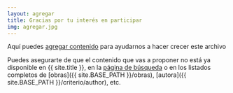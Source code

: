 ```yaml
---
layout: agregar
title: Gracias por tu interés en participar
img: agregar.jpg
---
```


Aquí puedes [agregar contenido](https://form.jotform.com/211904785426056) para ayudarnos a hacer crecer este archivo

Puedes asegurarte de que el contenido que vas a proponer no está ya disponible en {{ site.title }}, en la [página de búsqueda]({{site.BASE_PATH}}/search.html) o en los listados completos de [obras]({{ site.BASE_PATH }}/obras), [autora]({{ site.BASE_PATH }}/criterio/author), etc.